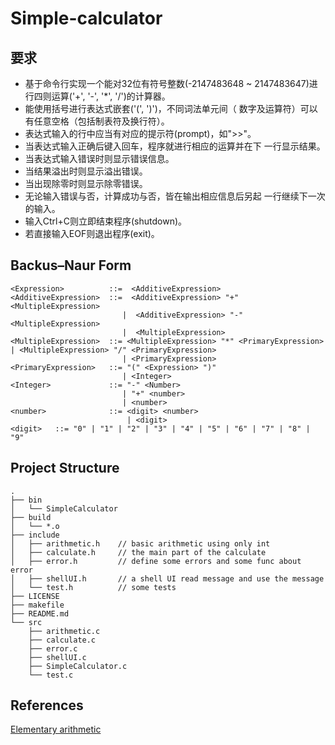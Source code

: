 # Simple-calculator
## 要求

- 基于命令行实现一个能对32位有符号整数(-2147483648 ~ 2147483647)进行四则运算('+', '-', '*', '/')的计算器。
- 能使用括号进行表达式嵌套('(', ')')，不同词法单元间（ 数字及运算符）可以有任意空格（包括制表符及换行符）。
- 表达式输入的行中应当有对应的提示符(prompt)，如">>"。
- 当表达式输入正确后键入回车，程序就进行相应的运算并在下 一行显示结果。
- 当表达式输入错误时则显示错误信息。
- 当结果溢出时则显示溢出错误。
- 当出现除零时则显示除零错误。
- 无论输入错误与否，计算成功与否，皆在输出相应信息后另起 一行继续下一次的输入。
- 输入Ctrl+C则立即结束程序(shutdown)。
- 若直接输入EOF则退出程序(exit)。

## Backus–Naur Form

```
<Expression>          ::=  <AdditiveExpression>
<AdditiveExpression>  ::=  <AdditiveExpression> "+" <MultipleExpression>  	    
                         |  <AdditiveExpression> "-" <MultipleExpression> 
                         |  <MultipleExpression>
<MultipleExpression>  ::= <MultipleExpression> "*" <PrimaryExpression>                            | <MultipleExpression> "/" <PrimaryExpression> 
                         | <PrimaryExpression>
<PrimaryExpression>   ::= "(" <Expression> ")" 
                         | <Integer>
<Integer>             ::= "-" <Number>
                         | "+" <number>
                         | <number>
<number>              ::= <digit> <number>
                          | <digit>
<digit>   ::= "0" | "1" | "2" | "3" | "4" | "5" | "6" | "7" | "8" | "9"
```

## Project Structure

```
.
├── bin
│   └── SimpleCalculator
├── build
│   └── *.o
├── include
│   ├── arithmetic.h	// basic arithmetic using only int
│   ├── calculate.h		// the main part of the calculate	
│   ├── error.h 		// define some errors and some func about error
│   ├── shellUI.h		// a shell UI read message and use the message
│   └── test.h			// some tests 
├── LICENSE
├── makefile
├── README.md
└── src
    ├── arithmetic.c
    ├── calculate.c
    ├── error.c 
    ├── shellUI.c
    ├── SimpleCalculator.c
    └── test.c
```

## References

[Elementary arithmetic](https://en.wikipedia.org/wiki/Elementary_arithmetic)